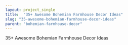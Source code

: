 ```yaml
---
layout: project_single
title:  "35+ Awesome Bohemian Farmhouse Decor Ideas"
slug: "35-awesome-bohemian-farmhouse-decor-ideas"
parent: "bohemian-farmhouse-decor"
---
```

35+ Awesome Bohemian Farmhouse Decor Ideas